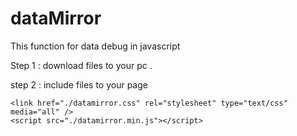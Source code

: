 # dataMirror
This function for data debug in javascript

Step 1 : download files to your pc .

step 2 : include files to your page 
```
<link href="./datamirror.css" rel="stylesheet" type="text/css" media="all" />
<script src="./datamirror.min.js"></script>

```
